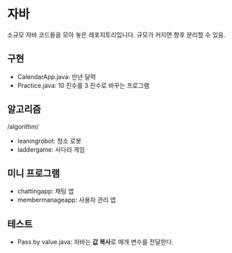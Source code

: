 # 자바
소규모 자바 코드들을 모아 놓은 레포지토리입니다. 규모가 커지면 향후 분리할 수 있음.

## 구현

- CalendarApp.java: 만년 달력
- Practice.java: 10 진수를 3 진수로 바꾸는 프로그램

## 알고리즘
/algorithm/

- leaningrobot: 청소 로봇
- laddergame: 사다리 게임

## 미니 프로그램

- chattingapp: 채팅 앱
- membermanageapp: 사용자 관리 앱

## 테스트

- Pass by value.java: 자바는 **값 복사**로 매개 변수를 전달한다.